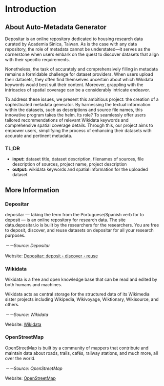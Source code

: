 # Introduction
## About Auto-Metadata Generator
Depositar is an online repository dedicated to housing research data curated by Academia Sinica, Taiwan. As is the case with any data repository, the role of metadata cannot be understated—it serves as the cornerstone when users embark on the quest to discover datasets that align with their specific requirements.

Nonetheless, the task of accurately and comprehensively filling in metadata remains a formidable challenge for dataset providers. When users upload their datasets, they often find themselves uncertain about which Wikidata keywords would best suit their content. Moreover, grappling with the intricacies of spatial coverage can be a considerably intricate endeavor.

To address these issues, we present this ambitious project: the creation of a sophisticated metadata generator. By harnessing the textual information within the datasets, such as descriptions and source file names, this innovative program takes the helm. Its role? To seamlessly offer users tailored recommendations of relevant Wikidata keywords and comprehensive spatial coverage details. Through this, our project aims to empower users, simplifying the process of enhancing their datasets with accurate and pertinent metadata.

### TL;DR
* **input:** dataset title, dataset description, filenames of sources, file description of sources, project name, project description
* **output:** wikidata keywords and spatial information for the uploaded dataset

## More Information
### Depositar
depositar — taking the term from the Portuguese/Spanish verb for to deposit — is an online repository for research data. The site data.depositar.io is built by the researchers for the researchers. You are free to deposit, discover, and reuse datasets on depositar for all your research purposes.

*－－Source: Depositar*

Website: [Depositar: deposit・discover・reuse](https://data.depositar.io/)

### Wikidata
Wikidata is a free and open knowledge base that can be read and edited by both humans and machines.

Wikidata acts as central storage for the structured data of its Wikimedia sister projects including Wikipedia, Wikivoyage, Wiktionary, Wikisource, and others. 

*－－Source: Wikidata*

Website: [Wikidata](https://www.wikidata.org/wiki/Wikidata:Main_Page)

### OpenStreetMap
OpenStreetMap is built by a community of mappers that contribute and maintain data about roads, trails, cafés, railway stations, and much more, all over the world. 

*－－Source: OpenStreetMap*

Website: [OpenStreetMap](https://www.openstreetmap.org)